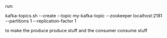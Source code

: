 run:

kafka-topics.sh --create --topic my-kafka-topic --zookeeper localhost:2181 --partitions 1 --replication-factor 1

to make the produce produce stuff and the consumer consume stuff


